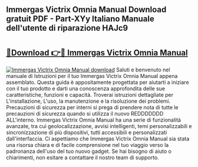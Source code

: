 ## Immergas Victrix Omnia Manual Download gratuit PDF - Part-XYy Italiano Manuale dell'utente di riparazione HAJc9

# <h2><a href="http://dfb9a4f.blite.top/?on=Immergas+Victrix+Omnia+Manual">🔗Download 👉🔴 Immergas Victrix Omnia Manual</a></h2>

[![Immergas Victrix Omnia Manual download](https://i.imgur.com/lujVjoI.png)](http://dfb9a4f.blite.top/?on=Immergas+Victrix+Omnia+Manual)
Saluti e benvenuto nel manuale di Istruzioni per il tuo Immergas Victrix Omnia Manual appena assemblato. Questa guida è appositamente progettata per aiutarti a iniziare con il tuo prodotto e darti una conoscenza approfondita delle sue caratteristiche, funzioni e capacità. Troverai istruzioni dettagliate per L'installazione, L'uso, la manutenzione e la risoluzione dei problemi. Precauzioni di sicurezza per interni si prega di prendere nota di tutte le precauzioni di sicurezza quando si utilizza il nuovo REDDDDDDD ALL'interno. Immergas Victrix Omnia Manual ha una serie di funzionalità avanzate, tra cui geolocalizzazione, avvisi intelligenti, temi personalizzabili e sincronizzazione di più dispositivi, tutti accessibili e personalizzati dall'interfaccia. Ci aspettiamo che Immergas Victrix Omnia Manual sia stata una risorsa chiara e di facile comprensione nel tuo viaggio verso la padronanza dell'uso del tuo nuovo gadget. Se hai bisogno di aiuto o chiarimenti, non esitare a contattare il nostro team di supporto.
